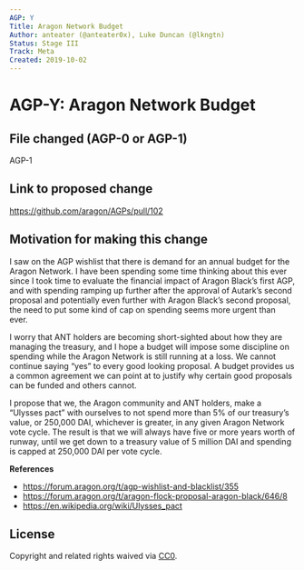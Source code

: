 ```yaml
---
AGP: Y
Title: Aragon Network Budget
Author: anteater (@anteater0x), Luke Duncan (@lkngtn)
Status: Stage III
Track: Meta
Created: 2019-10-02
---
```


# AGP-Y: Aragon Network Budget

## File changed (AGP-0 or AGP-1)

AGP-1

## Link to proposed change

https://github.com/aragon/AGPs/pull/102

## Motivation for making this change

I saw on the AGP wishlist that there is demand for an annual budget for the Aragon Network. I have been spending some time thinking about this ever since I took time to evaluate the financial impact of Aragon Black’s first AGP, and with spending ramping up further after the approval of Autark’s second proposal and potentially even further with Aragon Black’s second proposal, the need to put some kind of cap on spending seems more urgent than ever.

I worry that ANT holders are becoming short-sighted about how they are managing the treasury, and I hope a budget will impose some discipline on spending while the Aragon Network is still running at a loss. We cannot continue saying “yes” to every good looking proposal. A budget provides us a common agreement we can point at to justify why certain good proposals can be funded and others cannot.

I propose that we, the Aragon community and ANT holders, make a “Ulysses pact” with ourselves to not spend more than 5% of our treasury’s value, or 250,000 DAI, whichever is greater, in any given Aragon Network vote cycle. The result is that we will always have five or more years worth of runway, until we get down to a treasury value of 5 million DAI and spending is capped at 250,000 DAI per vote cycle.

**References**
- https://forum.aragon.org/t/agp-wishlist-and-blacklist/355
- https://forum.aragon.org/t/aragon-flock-proposal-aragon-black/646/8
- https://en.wikipedia.org/wiki/Ulysses_pact

## License
Copyright and related rights waived via [CC0](https://creativecommons.org/publicdomain/zero/1.0/).
